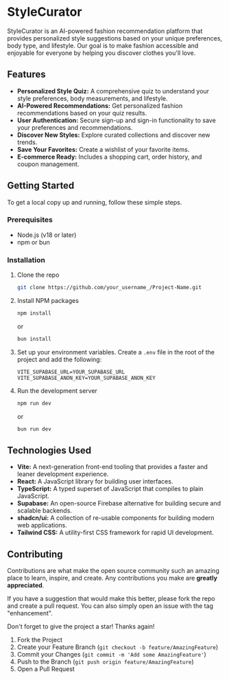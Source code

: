 # StyleCurator

StyleCurator is an AI-powered fashion recommendation platform that provides personalized style suggestions based on your unique preferences, body type, and lifestyle. Our goal is to make fashion accessible and enjoyable for everyone by helping you discover clothes you'll love.

## Features

- **Personalized Style Quiz:** A comprehensive quiz to understand your style preferences, body measurements, and lifestyle.
- **AI-Powered Recommendations:** Get personalized fashion recommendations based on your quiz results.
- **User Authentication:** Secure sign-up and sign-in functionality to save your preferences and recommendations.
- **Discover New Styles:** Explore curated collections and discover new trends.
- **Save Your Favorites:** Create a wishlist of your favorite items.
- **E-commerce Ready:** Includes a shopping cart, order history, and coupon management.

## Getting Started

To get a local copy up and running, follow these simple steps.

### Prerequisites

- Node.js (v18 or later)
- npm or bun

### Installation

1. Clone the repo
   ```sh
   git clone https://github.com/your_username_/Project-Name.git
   ```
2. Install NPM packages
   ```sh
   npm install
   ```
   or
   ```sh
   bun install
   ```
3. Set up your environment variables. Create a `.env` file in the root of the project and add the following:
   ```
   VITE_SUPABASE_URL=YOUR_SUPABASE_URL
   VITE_SUPABASE_ANON_KEY=YOUR_SUPABASE_ANON_KEY
   ```
4. Run the development server
   ```sh
   npm run dev
   ```
   or
   ```sh
   bun run dev
   ```

## Technologies Used

- **Vite:** A next-generation front-end tooling that provides a faster and leaner development experience.
- **React:** A JavaScript library for building user interfaces.
- **TypeScript:** A typed superset of JavaScript that compiles to plain JavaScript.
- **Supabase:** An open-source Firebase alternative for building secure and scalable backends.
- **shadcn/ui:** A collection of re-usable components for building modern web applications.
- **Tailwind CSS:** A utility-first CSS framework for rapid UI development.

## Contributing

Contributions are what make the open source community such an amazing place to learn, inspire, and create. Any contributions you make are **greatly appreciated**.

If you have a suggestion that would make this better, please fork the repo and create a pull request. You can also simply open an issue with the tag "enhancement".

Don't forget to give the project a star! Thanks again!

1. Fork the Project
2. Create your Feature Branch (`git checkout -b feature/AmazingFeature`)
3. Commit your Changes (`git commit -m 'Add some AmazingFeature'`)
4. Push to the Branch (`git push origin feature/AmazingFeature`)
5. Open a Pull Request
